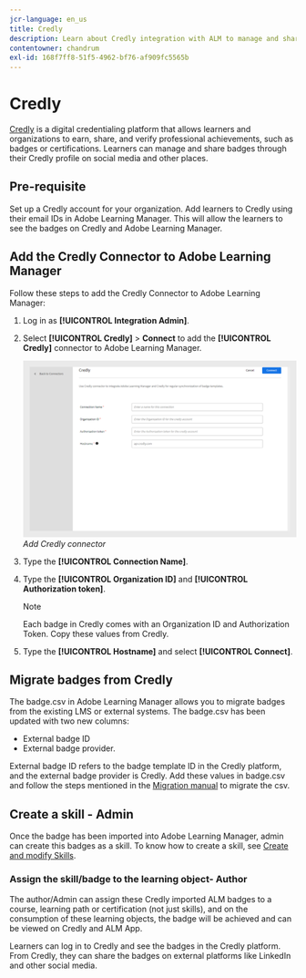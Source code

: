 ```yaml
---
jcr-language: en_us
title: Credly
description: Learn about Credly integration with ALM to manage and share external badges from the platform across various social media channels
contentowner: chandrum
exl-id: 168f7ff8-51f5-4962-bf76-af909fc5565b
---
```

# Credly

[Credly](https://info.credly.com/) is a digital credentialing platform that allows learners and organizations to earn, share, and verify professional achievements, such as badges or certifications. Learners can manage and share badges through their Credly profile on social media and other places. 

## Pre-requisite

Set up a Credly account for your organization. Add learners to Credly using their email IDs in Adobe Learning Manager. This will allow the learners to see the badges on Credly and Adobe Learning Manager.

## Add the Credly Connector to Adobe Learning Manager

Follow these steps to add the Credly Connector to Adobe Learning Manager:

1. Log in as **[!UICONTROL Integration Admin]**.
2. Select **[!UICONTROL Credly]** > **Connect** to add the **[!UICONTROL Credly]** connector to Adobe Learning Manager.

   ![](assets/connector-credly.png) 
   _Add Credly connector_

3. Type the **[!UICONTROL Connection Name]**.
4. Type the **[!UICONTROL Organization ID]** and **[!UICONTROL Authorization token]**.

   >[!NOTE]
   >
   >Each badge in Credly comes with an Organization ID and Authorization Token. Copy these values from Credly.

5. Type the **[!UICONTROL Hostname]** and select **[!UICONTROL Connect]**.

## Migrate badges from Credly

The badge.csv in Adobe Learning Manager allows you to migrate badges from the existing LMS or external systems. The badge.csv has been updated with two new columns:

* External badge ID
* External badge provider. 

External badge ID refers to the badge template ID in the Credly platform, and the external badge provider is Credly. Add these values in badge.csv and follow the steps mentioned in the [Migration manual](https://experienceleague.adobe.com/en/docs/learning-manager/using/integration/migration-manual#migrationprocedure) to migrate the csv.

## Create a skill - Admin

Once the badge has been imported into Adobe Learning Manager, admin can create this badges as a skill. To know how to create a skill, see [Create and modify Skills](https://experienceleague.adobe.com/en/docs/learning-manager/using/admin/skills-levels).

### Assign the skill/badge to the learning object- Author

The author/Admin can assign these Credly imported ALM badges to a course, learning path or certification (not just skills), and on the consumption of these learning objects, the badge will be achieved and can be viewed on Credly and ALM App.

Learners can log in to Credly and see the badges in the Credly platform. From Credly, they can share the badges on external platforms like LinkedIn and other social media.
